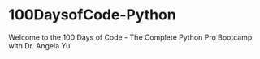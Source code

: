 # 100DaysofCode-Python
Welcome to the 100 Days of Code - The Complete Python Pro Bootcamp with Dr. Angela Yu
